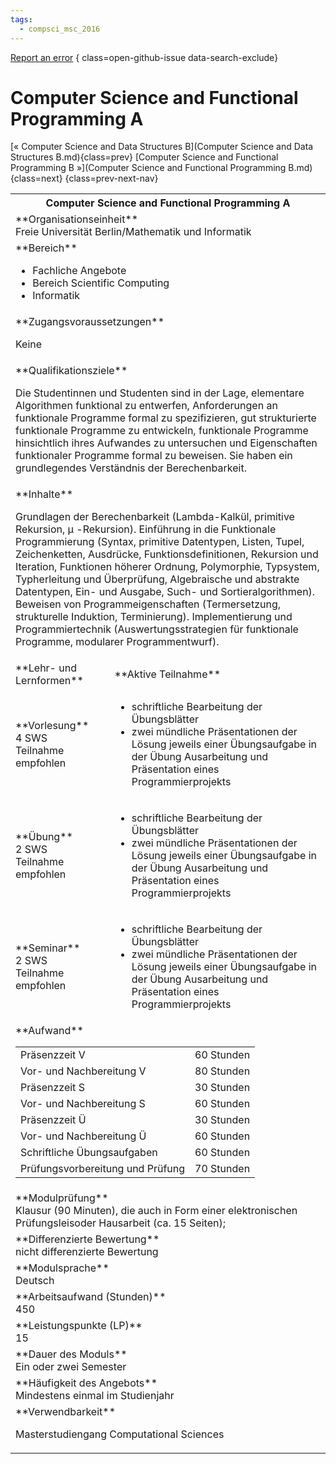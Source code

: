 ```yaml
---
tags:
  - compsci_msc_2016
---
```

[Report an error](https://github.com/SGSSGene/FUB-SUP/issues/new?title=Error%20in%20%22Computer%20Science%20and%20Functional%20Programming%20A%22&body=There%20seems%20to%20be%20an%20error%20in%20module%20%22Computer%20Science%20and%20Functional%20Programming%20A%22%2E%0A%0A%3CDescribe%20here%20a%20slightly%20more%20detailed%20description%20of%20what%20is%20wrong%3E&labels=bug)
{ class=open-github-issue data-search-exclude}

# Computer Science and Functional Programming A

[« Computer Science and Data Structures B](Computer Science and Data Structures B.md){class=prev}
[Computer Science and Functional Programming B »](Computer Science and Functional Programming B.md){class=next}
{class=prev-next-nav}

<table markdown id="moduledesc">
<tr markdown class="moduledesc_head"><th colspan="2">Computer Science and Functional Programming A </th></tr>
<tr markdown><td colspan="2">**Organisationseinheit**   <br>Freie Universität Berlin/Mathematik und Informatik</td></tr>

<tr markdown><td colspan="2">**Bereich**<br>


- Fachliche Angebote
- Bereich Scientific Computing
- Informatik

</td></tr>

<tr markdown><td colspan="2">**Zugangsvoraussetzungen** <br>

Keine


</td></tr>
<tr markdown><td colspan="2">**Qualifikationsziele**    <br>

Die Studentinnen und Studenten sind in der Lage, elementare Algorithmen
funktional zu entwerfen, Anforderungen an funktionale Programme formal zu
spezifizieren, gut strukturierte funktionale Programme zu entwickeln,
funktionale Programme hinsichtlich ihres Aufwandes zu untersuchen und
Eigenschaften funktionaler Programme formal zu beweisen. Sie haben ein
grundlegendes Verständnis der Berechenbarkeit.


</td></tr>
<tr markdown><td colspan="2">**Inhalte**                <br>

Grundlagen der Berechenbarkeit (Lambda-Kalkül, primitive Rekursion, μ
-Rekursion). Einführung in die Funktionale Programmierung (Syntax, primitive
Datentypen, Listen, Tupel, Zeichenketten, Ausdrücke, Funktionsdefinitionen,
Rekursion und Iteration, Funktionen höherer Ordnung, Polymorphie, Typsystem,
Typherleitung und Überprüfung, Algebraische und abstrakte Datentypen, Ein-
und Ausgabe, Such- und Sortieralgorithmen). Beweisen von
Programmeigenschaften (Termersetzung, strukturelle Induktion, Terminierung).
Implementierung und Programmiertechnik (Auswertungsstrategien für
funktionale Programme, modularer Programmentwurf).


</td></tr>

<tr markdown><td>**Lehr- und Lernformen**</td><td>**Aktive Teilnahme**</td></tr>
<tr markdown><td> **Vorlesung** <br>4 SWS <br> Teilnahme empfohlen</td><td>

- schriftliche Bearbeitung der Übungsblätter
- zwei mündliche Präsentationen der Lösung jeweils einer Übungsaufgabe in der Übung
  Ausarbeitung und Präsentation eines Programmierprojekts
</td></tr>
<tr markdown><td> **Übung** <br>2 SWS <br> Teilnahme empfohlen</td><td>

- schriftliche Bearbeitung der Übungsblätter
- zwei mündliche Präsentationen der Lösung jeweils einer Übungsaufgabe in der Übung
  Ausarbeitung und Präsentation eines Programmierprojekts
</td></tr>
<tr markdown><td> **Seminar** <br>2 SWS <br> Teilnahme empfohlen</td><td>

- schriftliche Bearbeitung der Übungsblätter
- zwei mündliche Präsentationen der Lösung jeweils einer Übungsaufgabe in der Übung
  Ausarbeitung und Präsentation eines Programmierprojekts
</td></tr>
<tr markdown><td colspan="2">**Aufwand**                <br>
<table class="aufwand_table">
<tr><td>Präsenzzeit V</td><td>60 Stunden</td></tr>
<tr><td>Vor- und Nachbereitung V</td><td>80 Stunden</td></tr>
<tr><td>Präsenzzeit S</td><td>30 Stunden</td></tr>
<tr><td>Vor- und Nachbereitung S</td><td>60 Stunden</td></tr>
<tr><td>Präsenzzeit Ü</td><td>30 Stunden</td></tr>
<tr><td>Vor- und Nachbereitung Ü</td><td>60 Stunden</td></tr>
<tr><td>Schriftliche Übungsaufgaben</td><td>60 Stunden</td></tr>
<tr><td>Prüfungsvorbereitung und Prüfung</td><td>70 Stunden</td></tr>
</table>

</td></tr>
<tr markdown><td colspan="2">**Modulprüfung**             <br>Klausur (90 Minuten), die auch in Form einer elektronischen Prüfungsleisoder
Hausarbeit (ca. 15 Seiten);


</td></tr>
<tr markdown><td colspan="2">**Differenzierte Bewertung** <br>nicht differenzierte Bewertung

</td></tr>
<tr markdown><td colspan="2">**Modulsprache**             <br>Deutsch</td></tr>
<tr markdown><td colspan="2">**Arbeitsaufwand (Stunden)** <br>450</td></tr>
<tr markdown><td colspan="2">**Leistungspunkte (LP)**     <br>15</td></tr>
<tr markdown><td colspan="2">**Dauer des Moduls**         <br>Ein oder zwei Semester</td></tr>
<tr markdown><td colspan="2">**Häufigkeit des Angebots**  <br>Mindestens einmal im Studienjahr</td></tr>
<tr markdown><td colspan="2">**Verwendbarkeit**           <br>

Masterstudiengang Computational Sciences


</td></tr>


</table>
